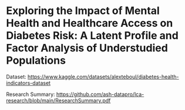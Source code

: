 # Exploring the Impact of Mental Health and Healthcare Access on Diabetes Risk: A Latent Profile and Factor Analysis of Understudied Populations


Dataset: https://www.kaggle.com/datasets/alexteboul/diabetes-health-indicators-dataset

Research Summary: https://github.com/ash-datapro/lca-research/blob/main/ResearchSummary.pdf
